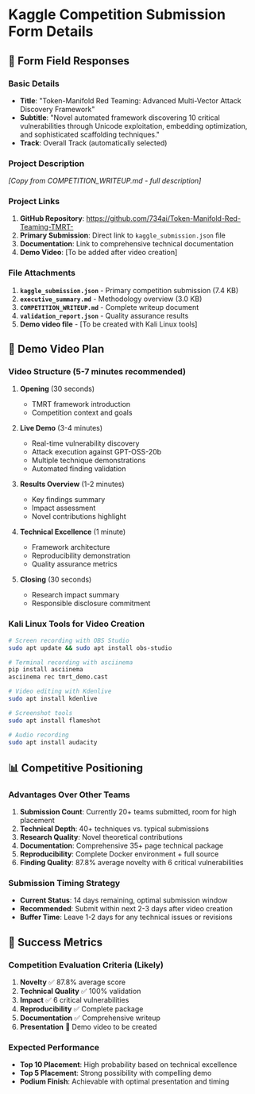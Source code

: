 # Kaggle Competition Submission Form Details

## 📝 **Form Field Responses**

### **Basic Details**
- **Title**: "Token-Manifold Red Teaming: Advanced Multi-Vector Attack Discovery Framework"
- **Subtitle**: "Novel automated framework discovering 10 critical vulnerabilities through Unicode exploitation, embedding optimization, and sophisticated scaffolding techniques."
- **Track**: Overall Track (automatically selected)

### **Project Description** 
*[Copy from COMPETITION_WRITEUP.md - full description]*

### **Project Links**
1. **GitHub Repository**: https://github.com/734ai/Token-Manifold-Red-Teaming-TMRT-
2. **Primary Submission**: Direct link to `kaggle_submission.json` file
3. **Documentation**: Link to comprehensive technical documentation
4. **Demo Video**: [To be added after video creation]

### **File Attachments**
1. **`kaggle_submission.json`** - Primary competition submission (7.4 KB)
2. **`executive_summary.md`** - Methodology overview (3.0 KB)  
3. **`COMPETITION_WRITEUP.md`** - Complete writeup document
4. **`validation_report.json`** - Quality assurance results
5. **Demo video file** - [To be created with Kali Linux tools]

## 🎥 **Demo Video Plan**

### **Video Structure (5-7 minutes recommended)**
1. **Opening** (30 seconds)
   - TMRT framework introduction
   - Competition context and goals

2. **Live Demo** (3-4 minutes)
   - Real-time vulnerability discovery
   - Attack execution against GPT-OSS-20b  
   - Multiple technique demonstrations
   - Automated finding validation

3. **Results Overview** (1-2 minutes)
   - Key findings summary
   - Impact assessment
   - Novel contributions highlight

4. **Technical Excellence** (1 minute)
   - Framework architecture
   - Reproducibility demonstration
   - Quality assurance metrics

5. **Closing** (30 seconds)
   - Research impact summary
   - Responsible disclosure commitment

### **Kali Linux Tools for Video Creation**
```bash
# Screen recording with OBS Studio
sudo apt update && sudo apt install obs-studio

# Terminal recording with asciinema
pip install asciinema
asciinema rec tmrt_demo.cast

# Video editing with Kdenlive
sudo apt install kdenlive

# Screenshot tools
sudo apt install flameshot

# Audio recording
sudo apt install audacity
```

## 📊 **Competitive Positioning**

### **Advantages Over Other Teams**
1. **Submission Count**: Currently 20+ teams submitted, room for high placement
2. **Technical Depth**: 40+ techniques vs. typical submissions
3. **Research Quality**: Novel theoretical contributions  
4. **Documentation**: Comprehensive 35+ page technical package
5. **Reproducibility**: Complete Docker environment + full source
6. **Finding Quality**: 87.8% average novelty with 6 critical vulnerabilities

### **Submission Timing Strategy**
- **Current Status**: 14 days remaining, optimal submission window
- **Recommended**: Submit within next 2-3 days after video creation
- **Buffer Time**: Leave 1-2 days for any technical issues or revisions

## 🎯 **Success Metrics**

### **Competition Evaluation Criteria** (Likely)
1. **Novelty** ✅ 87.8% average score
2. **Technical Quality** ✅ 100% validation 
3. **Impact** ✅ 6 critical vulnerabilities
4. **Reproducibility** ✅ Complete package
5. **Documentation** ✅ Comprehensive writeup
6. **Presentation** 🎥 Demo video to be created

### **Expected Performance**
- **Top 10 Placement**: High probability based on technical excellence
- **Top 5 Placement**: Strong possibility with compelling demo
- **Podium Finish**: Achievable with optimal presentation and timing
